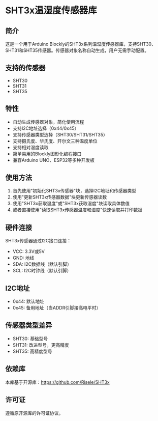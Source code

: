 # SHT3x温湿度传感器库

## 简介
这是一个用于Arduino Blockly的SHT3x系列温湿度传感器库，支持SHT30、SHT31和SHT35传感器。传感器对象名称自动生成，用户无需手动配置。

## 支持的传感器
- SHT30
- SHT31  
- SHT35

## 特性
- 自动生成传感器对象，简化使用流程
- 支持I2C地址选择（0x44/0x45）
- 支持传感器类型选择（SHT30/SHT31/SHT35）
- 支持摄氏度、华氏度、开尔文三种温度单位
- 支持相对湿度读取
- 简单易用的Blockly图形化编程接口
- 兼容Arduino UNO、ESP32等多种开发板

## 使用方法
1. 首先使用"初始化SHT3x传感器"块，选择I2C地址和传感器类型
2. 使用"更新SHT3x传感器数据"块更新传感器读数
3. 使用"SHT3x获取温度"或"SHT3x获取湿度"块读取具体数值
4. 或者直接使用"读取SHT3x传感器温度和湿度"快速读取并打印数据

## 硬件连接
SHT3x传感器通过I2C接口连接：
- VCC: 3.3V或5V
- GND: 地线
- SDA: I2C数据线（默认引脚）
- SCL: I2C时钟线（默认引脚）

## I2C地址
- 0x44: 默认地址
- 0x45: 备用地址（当ADDR引脚接高电平时）

## 传感器类型差异
- SHT30: 基础型号
- SHT31: 改进型号，更高精度
- SHT35: 高精度型号

## 依赖库
本库基于开源库：https://github.com/Risele/SHT3x

## 许可证
遵循原开源库的许可证协议。